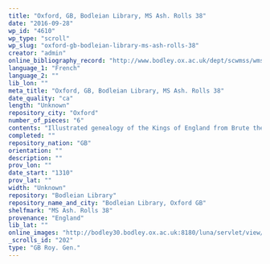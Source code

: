```yaml
---
title: "Oxford, GB, Bodleian Library, MS Ash. Rolls 38"
date: "2016-09-28"
wp_id: "4610"
wp_type: "scroll"
wp_slug: "oxford-gb-bodleian-library-ms-ash-rolls-38"
creator: "admin"
online_bibliography_record: "http://www.bodley.ox.ac.uk/dept/scwmss/wmss/online/medieval/ashmole/ashmole-rolls.html"
language_1: "French"
language_2: ""
lib_lon: ""
meta_title: "Oxford, GB, Bodleian Library, MS Ash. Rolls 38"
date_quality: "ca"
length: "Unknown"
repository_city: "Oxford"
number_of_pieces: "6"
contents: "Illustrated genealogy of the Kings of England from Brute the Trojan to Edward II (later continued to Richard II)."
completed: ""
repository_nation: "GB"
orientation: ""
description: ""
prov_lon: ""
date_start: "1310"
prov_lat: ""
width: "Unknown"
repository: "Bodleian Library"
repository_name_and_city: "Bodleian Library, Oxford GB"
shelfmark: "MS Ash. Rolls 38"
provenance: "England"
lib_lat: ""
online_images: "http://bodley30.bodley.ox.ac.uk:8180/luna/servlet/view/search?q=Shelfmark=%22MS.%20Ash.%20Rolls%2038%22"
_scrolls_id: "202"
type: "GB Roy. Gen."
---
```



